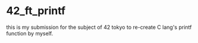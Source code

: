 # 42_ft_printf
this is my submission for the subject of 42 tokyo to re-create C lang's printf function by myself.
